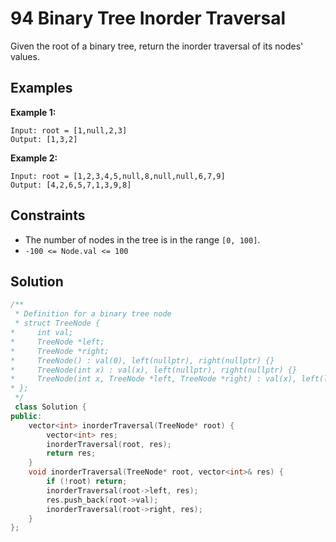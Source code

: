 # 94 Binary Tree Inorder Traversal

Given the root of a binary tree, return the inorder traversal of its nodes' values.

## Examples

**Example 1:**

```
Input: root = [1,null,2,3]
Output: [1,3,2]
```

**Example 2:**

```
Input: root = [1,2,3,4,5,null,8,null,null,6,7,9]
Output: [4,2,6,5,7,1,3,9,8]
```

## Constraints
- The number of nodes in the tree is in the range `[0, 100]`.
- `-100 <= Node.val <= 100`

## Solution

```c++
/**
 * Definition for a binary tree node
 * struct TreeNode {
*     int val;
*     TreeNode *left;
*     TreeNode *right;
*     TreeNode() : val(0), left(nullptr), right(nullptr) {}
*     TreeNode(int x) : val(x), left(nullptr), right(nullptr) {}
*     TreeNode(int x, TreeNode *left, TreeNode *right) : val(x), left(left), right(right) {}
* };
 */
 class Solution {
public:
    vector<int> inorderTraversal(TreeNode* root) {
        vector<int> res;
        inorderTraversal(root, res);
        return res;
    }
    void inorderTraversal(TreeNode* root, vector<int>& res) {
        if (!root) return;
        inorderTraversal(root->left, res);
        res.push_back(root->val);
        inorderTraversal(root->right, res);
    }
};
 ```